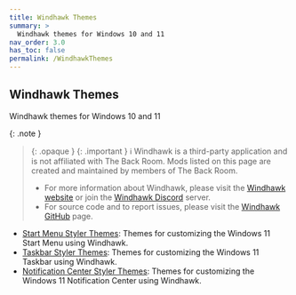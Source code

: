 ```yaml
---
title: Windhawk Themes
summary: >
  Windhawk themes for Windows 10 and 11
nav_order: 3.0
has_toc: false
permalink: /WindhawkThemes
---
```


## Windhawk Themes
Windhawk themes for Windows 10 and 11

{: .note }
> {: .opaque }
> {: .important }
> ℹ️ Windhawk is a third-party application and is not affiliated with The Back Room. Mods listed on this page are created and maintained by members of The Back Room.  
> 
> - For more information about Windhawk, please visit the [Windhawk website](https://windhawk.net) or join the [Windhawk Discord](https://discord.com/servers/windhawk-923944342991818753) server.
> - For source code and to report issues, please visit the [Windhawk GitHub](https://github.com/ramensoftware/windhawk) page.

- [Start Menu Styler Themes](/WindhawkThemes/c/StartMenuStyler): Themes for customizing the Windows 11 Start Menu using Windhawk.
- [Taskbar Styler Themes](/WindhawkThemes/c/TaskbarStyler): Themes for customizing the Windows 11 Taskbar using Windhawk.
- [Notification Center Styler Themes](/WindhawkThemes/c/NotificationCenterStyler): Themes for customizing the Windows 11 Notification Center using Windhawk.